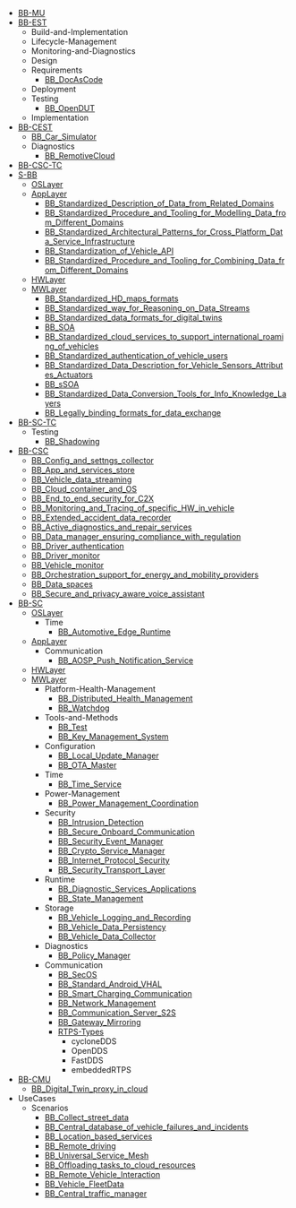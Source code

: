 - [BB-MU](/WorkInProgress/BB-MU/README.md)
- [BB-EST](/WorkInProgress/BB-EST/README.md)
    - Build-and-Implementation
    - Lifecycle-Management
    - Monitoring-and-Diagnostics
    - Design
    - Requirements
        - [BB_DocAsCode](/WorkInProgress/BB-EST/Requirements/BB_DocAsCode.md)
    - Deployment
    - Testing
        - [BB_OpenDUT](/WorkInProgress/BB-EST/Testing/BB_OpenDUT.md)
    - Implementation
- [BB-CEST](/WorkInProgress/BB-CEST/README.md)
    - [BB_Car_Simulator](/WorkInProgress/BB-CEST/BB_Car_Simulator.md)
    - Diagnostics
        - [BB_RemotiveCloud](/WorkInProgress/BB-CEST/Diagnostics/BB_RemotiveCloud.md)
- [BB-CSC-TC](/WorkInProgress/BB-CSC-TC/README.md)
- [S-BB](/WorkInProgress/S-BB/README.md)
    - [OSLayer](/WorkInProgress/S-BB/OSLayer/README.md)
    - [AppLayer](/WorkInProgress/S-BB/AppLayer/README.md)
        - [BB_Standardized_Description_of_Data_from_Related_Domains](/WorkInProgress/S-BB/AppLayer/BB_Standardized_Description_of_Data_from_Related_Domains.md)
        - [BB_Standardized_Procedure_and_Tooling_for_Modelling_Data_from_Different_Domains](/WorkInProgress/S-BB/AppLayer/BB_Standardized_Procedure_and_Tooling_for_Modelling_Data_from_Different_Domains.md)
        - [BB_Standardized_Architectural_Patterns_for_Cross_Platform_Data_Service_Infrastructure](/WorkInProgress/S-BB/AppLayer/BB_Standardized_Architectural_Patterns_for_Cross_Platform_Data_Service_Infrastructure.md)
        - [BB_Standardization_of_Vehicle_API](/WorkInProgress/S-BB/AppLayer/BB_Standardization_of_Vehicle_API.md)
        - [BB_Standardized_Procedure_and_Tooling_for_Combining_Data_from_Different_Domains](/WorkInProgress/S-BB/AppLayer/BB_Standardized_Procedure_and_Tooling_for_Combining_Data_from_Different_Domains.md)
    - [HWLayer](/WorkInProgress/S-BB/HWLayer/README.md)
    - [MWLayer](/WorkInProgress/S-BB/MWLayer/README.md)
        - [BB_Standardized_HD_maps_formats](/WorkInProgress/S-BB/MWLayer/BB_Standardized_HD_maps_formats.md)
        - [BB_Standardized_way_for_Reasoning_on_Data_Streams](/WorkInProgress/S-BB/MWLayer/BB_Standardized_way_for_Reasoning_on_Data_Streams.md)
        - [BB_Standardized_data_formats_for_digital_twins](/WorkInProgress/S-BB/MWLayer/BB_Standardized_data_formats_for_digital_twins.md)
        - [BB_SOA](/WorkInProgress/S-BB/MWLayer/BB_SOA.md)
        - [BB_Standardized_cloud_services_to_support_international_roaming_of_vehicles](/WorkInProgress/S-BB/MWLayer/BB_Standardized_cloud_services_to_support_international_roaming_of_vehicles.md)
        - [BB_Standardized_authentication_of_vehicle_users](/WorkInProgress/S-BB/MWLayer/BB_Standardized_authentication_of_vehicle_users.md)
        - [BB_Standardized_Data_Description_for_Vehicle_Sensors_Attributes_Actuators](/WorkInProgress/S-BB/MWLayer/BB_Standardized_Data_Description_for_Vehicle_Sensors_Attributes_Actuators.md)
        - [BB_sSOA](/WorkInProgress/S-BB/MWLayer/BB_sSOA.md)
        - [BB_Standardized_Data_Conversion_Tools_for_Info_Knowledge_Layers](/WorkInProgress/S-BB/MWLayer/BB_Standardized_Data_Conversion_Tools_for_Info_Knowledge_Layers.md)
        - [BB_Legally_binding_formats_for_data_exchange](/WorkInProgress/S-BB/MWLayer/BB_Legally_binding_formats_for_data_exchange.md)
- [BB-SC-TC](/WorkInProgress/BB-SC-TC/README.md)
    - Testing
        - [BB_Shadowing](/WorkInProgress/BB-SC-TC/Testing/BB_Shadowing.md)
- [BB-CSC](/WorkInProgress/BB-CSC/README.md)
    - [BB_Config_and_settngs_collector](/WorkInProgress/BB-CSC/BB_Config_and_settngs_collector.md)
    - [BB_App_and_services_store](/WorkInProgress/BB-CSC/BB_App_and_services_store.md)
    - [BB_Vehicle_data_streaming](/WorkInProgress/BB-CSC/BB_Vehicle_data_streaming.md)
    - [BB_Cloud_container_and_OS](/WorkInProgress/BB-CSC/BB_Cloud_container_and_OS.md)
    - [BB_End_to_end_security_for_C2X](/WorkInProgress/BB-CSC/BB_End_to_end_security_for_C2X.md)
    - [BB_Monitoring_and_Tracing_of_specific_HW_in_vehicle](/WorkInProgress/BB-CSC/BB_Monitoring_and_Tracing_of_specific_HW_in_vehicle.md)
    - [BB_Extended_accident_data_recorder](/WorkInProgress/BB-CSC/BB_Extended_accident_data_recorder.md)
    - [BB_Active_diagnostics_and_repair_services](/WorkInProgress/BB-CSC/BB_Active_diagnostics_and_repair_services.md)
    - [BB_Data_manager_ensuring_compliance_with_regulation](/WorkInProgress/BB-CSC/BB_Data_manager_ensuring_compliance_with_regulation.md)
    - [BB_Driver_authentication](/WorkInProgress/BB-CSC/BB_Driver_authentication.md)
    - [BB_Driver_monitor](/WorkInProgress/BB-CSC/BB_Driver_monitor.md)
    - [BB_Vehicle_monitor](/WorkInProgress/BB-CSC/BB_Vehicle_monitor.md)
    - [BB_Orchestration_support_for_energy_and_mobility_providers](/WorkInProgress/BB-CSC/BB_Orchestration_support_for_energy_and_mobility_providers.md)
    - [BB_Data_spaces](/WorkInProgress/BB-CSC/BB_Data_spaces.md)
    - [BB_Secure_and_privacy_aware_voice_assistant](/WorkInProgress/BB-CSC/BB_Secure_and_privacy_aware_voice_assistant.md)
- [BB-SC](/WorkInProgress/BB-SC/README.md)
    - [OSLayer](/WorkInProgress/BB-SC/OSLayer/README.md)
        - Time
            - [BB_Automotive_Edge_Runtime](/WorkInProgress/BB-SC/OSLayer/Time/BB_Automotive_Edge_Runtime.md)
    - [AppLayer](/WorkInProgress/BB-SC/AppLayer/README.md)
        - Communication
            - [BB_AOSP_Push_Notification_Service](/WorkInProgress/BB-SC/AppLayer/Communication/BB_AOSP_Push_Notification_Service.md)
    - [HWLayer](/WorkInProgress/BB-SC/HWLayer/README.md)
    - [MWLayer](/WorkInProgress/BB-SC/MWLayer/README.md)
        - Platform-Health-Management
            - [BB_Distributed_Health_Management](/WorkInProgress/BB-SC/MWLayer/Platform-Health-Management/BB_Distributed_Health_Management.md)
            - [BB_Watchdog](/WorkInProgress/BB-SC/MWLayer/Platform-Health-Management/BB_Watchdog.md)
        - Tools-and-Methods
            - [BB_Test](/WorkInProgress/BB-SC/MWLayer/Tools-and-Methods/BB_Test.md)
            - [BB_Key_Management_System](/WorkInProgress/BB-SC/MWLayer/Tools-and-Methods/BB_Key_Management_System.md)
        - Configuration
            - [BB_Local_Update_Manager](/WorkInProgress/BB-SC/MWLayer/Configuration/BB_Local_Update_Manager.md)
            - [BB_OTA_Master](/WorkInProgress/BB-SC/MWLayer/Configuration/BB_OTA_Master.md)
        - Time
            - [BB_Time_Service](/WorkInProgress/BB-SC/MWLayer/Time/BB_Time_Service.md)
        - Power-Management
            - [BB_Power_Management_Coordination](/WorkInProgress/BB-SC/MWLayer/Power-Management/BB_Power_Management_Coordination.md)
        - Security
            - [BB_Intrusion_Detection](/WorkInProgress/BB-SC/MWLayer/Security/BB_Intrusion_Detection.md)
            - [BB_Secure_Onboard_Communication](/WorkInProgress/BB-SC/MWLayer/Security/BB_Secure_Onboard_Communication.md)
            - [BB_Security_Event_Manager](/WorkInProgress/BB-SC/MWLayer/Security/BB_Security_Event_Manager.md)
            - [BB_Crypto_Service_Manager](/WorkInProgress/BB-SC/MWLayer/Security/BB_Crypto_Service_Manager.md)
            - [BB_Internet_Protocol_Security](/WorkInProgress/BB-SC/MWLayer/Security/BB_Internet_Protocol_Security.md)
            - [BB_Security_Transport_Layer](/WorkInProgress/BB-SC/MWLayer/Security/BB_Security_Transport_Layer.md)
        - Runtime
            - [BB_Diagnostic_Services_Applications](/WorkInProgress/BB-SC/MWLayer/Runtime/BB_Diagnostic_Services_Applications.md)
            - [BB_State_Management](/WorkInProgress/BB-SC/MWLayer/Runtime/BB_State_Management.md)
        - Storage
            - [BB_Vehicle_Logging_and_Recording](/WorkInProgress/BB-SC/MWLayer/Storage/BB_Vehicle_Logging_and_Recording.md)
            - [BB_Vehicle_Data_Persistency](/WorkInProgress/BB-SC/MWLayer/Storage/BB_Vehicle_Data_Persistency.md)
            - [BB_Vehicle_Data_Collector](/WorkInProgress/BB-SC/MWLayer/Storage/BB_Vehicle_Data_Collector.md)
        - Diagnostics
            - [BB_Policy_Manager](/WorkInProgress/BB-SC/MWLayer/Diagnostics/BB_Policy_Manager.md)
        - Communication
            - [BB_SecOS](/WorkInProgress/BB-SC/MWLayer/Communication/BB_SecOS.md)
            - [BB_Standard_Android_VHAL](/WorkInProgress/BB-SC/MWLayer/Communication/BB_Standard_Android_VHAL.md)
            - [BB_Smart_Charging_Communication](/WorkInProgress/BB-SC/MWLayer/Communication/BB_Smart_Charging_Communication.md)
            - [BB_Network_Management](/WorkInProgress/BB-SC/MWLayer/Communication/BB_Network_Management.md)
            - [BB_Communication_Server_S2S](/WorkInProgress/BB-SC/MWLayer/Communication/BB_Communication_Server_S2S.md)
            - [BB_Gateway_Mirroring](/WorkInProgress/BB-SC/MWLayer/Communication/BB_Gateway_Mirroring.md)
            - [RTPS-Types](/WorkInProgress/BB-SC/MWLayer/Communication/RTPS-Types/RTPS-Types.md)
                - cycloneDDS
                - OpenDDS
                - FastDDS
                - embeddedRTPS
- [BB-CMU](/WorkInProgress/BB-CMU/README.md)
    - [BB_Digital_Twin_proxy_in_cloud](/WorkInProgress/BB-CMU/BB_Digital_Twin_proxy_in_cloud.md)
- UseCases
    - Scenarios
        - [BB_Collect_street_data](/WorkInProgress/UseCases/Scenarios/BB_Collect_street_data.md)
        - [BB_Central_database_of_vehicle_failures_and_incidents](/WorkInProgress/UseCases/Scenarios/BB_Central_database_of_vehicle_failures_and_incidents.md)
        - [BB_Location_based_services](/WorkInProgress/UseCases/Scenarios/BB_Location_based_services.md)
        - [BB_Remote_driving](/WorkInProgress/UseCases/Scenarios/BB_Remote_driving.md)
        - [BB_Universal_Service_Mesh](/WorkInProgress/UseCases/Scenarios/BB_Universal_Service_Mesh.md)
        - [BB_Offloading_tasks_to_cloud_resources](/WorkInProgress/UseCases/Scenarios/BB_Offloading_tasks_to_cloud_resources.md)
        - [BB_Remote_Vehicle_Interaction](/WorkInProgress/UseCases/Scenarios/BB_Remote_Vehicle_Interaction.md)
        - [BB_Vehicle_FleetData](/WorkInProgress/UseCases/Scenarios/BB_Vehicle_FleetData.md)
        - [BB_Central_traffic_manager](/WorkInProgress/UseCases/Scenarios/BB_Central_traffic_manager.md)
